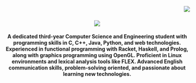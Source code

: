 <img align="right" src="https://visitor-badge.laobi.icu/badge?page_id=dariusbbl.dariusbbl" />

<h1 align="center">
    <img src="https://readme-typing-svg.herokuapp.com/?font=Righteous&size=35&center=true&vCenter=true&width=500&height=70&duration=4000&lines=Hi+There!+👋;I'm+Bobelniceanu+Darius!" />
</h1>

<b><p align="center">A dedicated third-year Computer Science and Engineering student with programming skills in C, C++, Java, Python, and web technologies. Experienced in functional programming with Racket, Haskell, and Prolog, along with graphics programming using OpenGL. Proficient in Linux environments and lexical analysis tools like FLEX. Advanced English communication skills, problem-solving oriented, and passionate about learning new technologies.</p></b>
